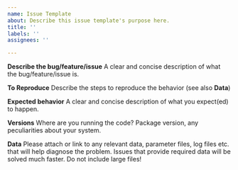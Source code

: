 ```yaml
---
name: Issue Template
about: Describe this issue template's purpose here.
title: ''
labels: ''
assignees: ''

---
```


<!---
                                        =================================
                                        PLEASE READ BEFORE OPENING AN ISSUE
                                        =================================
- Allow at least 7 days after posting for a response
- If you do not hear from me after 7 days, please post a reminder in your issue
- If I do not receive a response from you after 30 days, I will close the issue as stagnant. You are welcome to re-open or start a new issue
- Be concise and organized when describing your issue
- Include all relevant information that allows me to reproduce or understand the issue you are having, or the feature you are requesting
- Please be patient, I am a sole developer with limited time to work on software development, but I do keep an eye on the repository and any notifications I receive, and get to things when I can.
-->

**Describe the bug/feature/issue**
A clear and concise description of what the bug/feature/issue is.

**To Reproduce**
Describe the steps to reproduce the behavior (see also **Data**)

**Expected behavior**
A clear and concise description of what you expect(ed) to happen.

**Versions**
Where are you running the code? Package version, any peculiarities about your system.

**Data**
Please attach or link to any relevant data, parameter files, log files etc. that will help diagnose the problem. Issues that provide required data will be solved much faster. Do not include large files!
